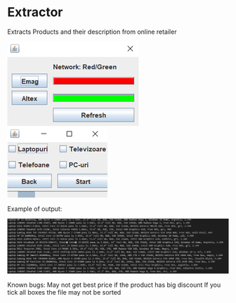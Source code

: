 # Extractor
Extracts Products and their description from online retailer


  
    
  
  
  
  ![alt text](https://github.com/AndreiHan/Extractor/blob/master/Pictures/Main.PNG)
  ![alt text](https://github.com/AndreiHan/Extractor/blob/master/Pictures/Second.PNG)
  
  
  Example of output:
  
  ![alt text](https://github.com/AndreiHan/Extractor/blob/master/Pictures/Example.PNG)
  
  
  
  Known bugs:
  May not get best price if the product has big discount
  If you tick all boxes the file may not be sorted
  
  
  
